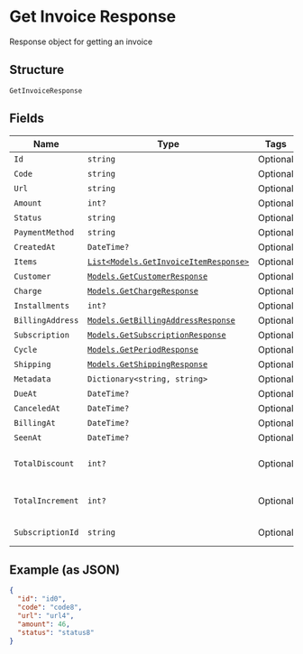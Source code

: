 
# Get Invoice Response

Response object for getting an invoice

## Structure

`GetInvoiceResponse`

## Fields

| Name | Type | Tags | Description |
|  --- | --- | --- | --- |
| `Id` | `string` | Optional | - |
| `Code` | `string` | Optional | - |
| `Url` | `string` | Optional | - |
| `Amount` | `int?` | Optional | - |
| `Status` | `string` | Optional | - |
| `PaymentMethod` | `string` | Optional | - |
| `CreatedAt` | `DateTime?` | Optional | - |
| `Items` | [`List<Models.GetInvoiceItemResponse>`](../../doc/models/get-invoice-item-response.md) | Optional | - |
| `Customer` | [`Models.GetCustomerResponse`](../../doc/models/get-customer-response.md) | Optional | - |
| `Charge` | [`Models.GetChargeResponse`](../../doc/models/get-charge-response.md) | Optional | - |
| `Installments` | `int?` | Optional | - |
| `BillingAddress` | [`Models.GetBillingAddressResponse`](../../doc/models/get-billing-address-response.md) | Optional | - |
| `Subscription` | [`Models.GetSubscriptionResponse`](../../doc/models/get-subscription-response.md) | Optional | - |
| `Cycle` | [`Models.GetPeriodResponse`](../../doc/models/get-period-response.md) | Optional | - |
| `Shipping` | [`Models.GetShippingResponse`](../../doc/models/get-shipping-response.md) | Optional | - |
| `Metadata` | `Dictionary<string, string>` | Optional | - |
| `DueAt` | `DateTime?` | Optional | - |
| `CanceledAt` | `DateTime?` | Optional | - |
| `BillingAt` | `DateTime?` | Optional | - |
| `SeenAt` | `DateTime?` | Optional | - |
| `TotalDiscount` | `int?` | Optional | Total discounted value |
| `TotalIncrement` | `int?` | Optional | Total discounted value |
| `SubscriptionId` | `string` | Optional | Subscription Id |

## Example (as JSON)

```json
{
  "id": "id0",
  "code": "code8",
  "url": "url4",
  "amount": 46,
  "status": "status8"
}
```

